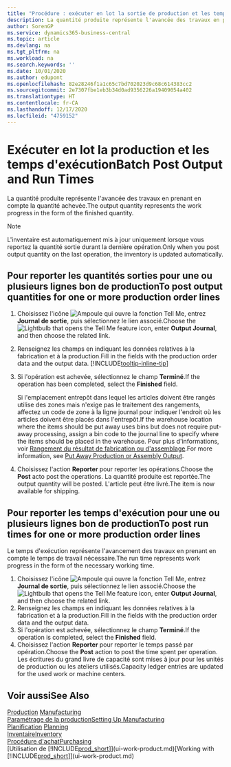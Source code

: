 ```yaml
---
title: "Procédure : exécuter en lot la sortie de production et les temps d'exécution | Microsoft Docs"
description: La quantité produite représente l'avancée des travaux en prenant en compte la quantité achevée.
author: SorenGP
ms.service: dynamics365-business-central
ms.topic: article
ms.devlang: na
ms.tgt_pltfrm: na
ms.workload: na
ms.search.keywords: ''
ms.date: 10/01/2020
ms.author: edupont
ms.openlocfilehash: 82e28246f1a1c65c7bd702023d9c68c614383cc2
ms.sourcegitcommit: 2e7307fbe1eb3b34d0ad9356226a19409054a402
ms.translationtype: HT
ms.contentlocale: fr-CA
ms.lasthandoff: 12/17/2020
ms.locfileid: "4759152"
---
```

# <a name="batch-post-output-and-run-times"></a><span data-ttu-id="29b23-103">Exécuter en lot la production et les temps d'exécution</span><span class="sxs-lookup"><span data-stu-id="29b23-103">Batch Post Output and Run Times</span></span>
<span data-ttu-id="29b23-104">La quantité produite représente l'avancée des travaux en prenant en compte la quantité achevée.</span><span class="sxs-lookup"><span data-stu-id="29b23-104">The output quantity represents the work progress in the form of the finished quantity.</span></span>  

> [!NOTE]
> <span data-ttu-id="29b23-105">L'inventaire est automatiquement mis à jour uniquement lorsque vous reportez la quantité sortie durant la dernière opération.</span><span class="sxs-lookup"><span data-stu-id="29b23-105">Only when you post output quantity on the last operation, the inventory is updated automatically.</span></span>  

## <a name="to-post-output-quantities-for-one-or-more-production-order-lines"></a><span data-ttu-id="29b23-106">Pour reporter les quantités sorties pour une ou plusieurs lignes bon de production</span><span class="sxs-lookup"><span data-stu-id="29b23-106">To post output quantities for one or more production order lines</span></span>
1. <span data-ttu-id="29b23-107">Choisissez l'icône ![Ampoule qui ouvre la fonction Tell Me](media/ui-search/search_small.png "Dites-moi ce que vous voulez faire"), entrez **Journal de sortie**, puis sélectionnez le lien associé.</span><span class="sxs-lookup"><span data-stu-id="29b23-107">Choose the ![Lightbulb that opens the Tell Me feature](media/ui-search/search_small.png "Tell me what you want to do") icon, enter **Output Journal**, and then choose the related link.</span></span>  
2. <span data-ttu-id="29b23-108">Renseignez les champs en indiquant les données relatives à la fabrication et à la production.</span><span class="sxs-lookup"><span data-stu-id="29b23-108">Fill in the fields with the production order data and the output data.</span></span> [!INCLUDE[tooltip-inline-tip](includes/tooltip-inline-tip_md.md)]
3. <span data-ttu-id="29b23-109">Si l'opération est achevée, sélectionnez le champ **Terminé**.</span><span class="sxs-lookup"><span data-stu-id="29b23-109">If the operation has been completed, select the **Finished** field.</span></span>  

    <span data-ttu-id="29b23-110">Si l'emplacement entrepôt dans lequel les articles doivent être rangés utilise des zones mais n'exige pas le traitement des rangements, affectez un code de zone à la ligne journal pour indiquer l'endroit où les articles doivent être placés dans l'entrepôt.</span><span class="sxs-lookup"><span data-stu-id="29b23-110">If the warehouse location where the items should be put away uses bins but does not require put-away processing,  assign a bin code to the journal line to specify where the items should be placed in the warehouse.</span></span> <span data-ttu-id="29b23-111">Pour plus d'informations, voir [Rangement du résultat de fabrication ou d'assemblage](warehouse-how-to-put-away-production-output.md).</span><span class="sxs-lookup"><span data-stu-id="29b23-111">For more information, see [Put Away Production or Assembly Output](warehouse-how-to-put-away-production-output.md).</span></span>  

4. <span data-ttu-id="29b23-112">Choisissez l'action **Reporter** pour reporter les opérations.</span><span class="sxs-lookup"><span data-stu-id="29b23-112">Choose the **Post** acto post the operations.</span></span> <span data-ttu-id="29b23-113">La quantité produite est reportée.</span><span class="sxs-lookup"><span data-stu-id="29b23-113">The output quantity will be posted.</span></span> <span data-ttu-id="29b23-114">L'article peut être livré.</span><span class="sxs-lookup"><span data-stu-id="29b23-114">The item is now available for shipping.</span></span>  

## <a name="to-post-run-times-for-one-or-more-production-order-lines"></a><span data-ttu-id="29b23-115">Pour reporter les temps d'exécution pour une ou plusieurs lignes bon de production</span><span class="sxs-lookup"><span data-stu-id="29b23-115">To post run times for one or more production order lines</span></span>
<span data-ttu-id="29b23-116">Le temps d'exécution représente l'avancement des travaux en prenant en compte le temps de travail nécessaire.</span><span class="sxs-lookup"><span data-stu-id="29b23-116">The run time represents work progress in the form of the necessary working time.</span></span>    

1.  <span data-ttu-id="29b23-117">Choisissez l'icône ![Ampoule qui ouvre la fonction Tell Me](media/ui-search/search_small.png "Dites-moi ce que vous voulez faire"), entrez **Journal de sortie**, puis sélectionnez le lien associé.</span><span class="sxs-lookup"><span data-stu-id="29b23-117">Choose the ![Lightbulb that opens the Tell Me feature](media/ui-search/search_small.png "Tell me what you want to do") icon, enter **Output Journal**, and then choose the related link.</span></span>  
2. <span data-ttu-id="29b23-118">Renseignez les champs en indiquant les données relatives à la fabrication et à la production.</span><span class="sxs-lookup"><span data-stu-id="29b23-118">Fill in the fields with the production order data and the output data.</span></span>  
3.  <span data-ttu-id="29b23-119">Si l'opération est achevée, sélectionnez le champ **Terminé**.</span><span class="sxs-lookup"><span data-stu-id="29b23-119">If the operation is completed, select the **Finished** field.</span></span>  
4. <span data-ttu-id="29b23-120">Choisissez l'action **Reporter** pour reporter le temps passé par opération.</span><span class="sxs-lookup"><span data-stu-id="29b23-120">Choose the **Post** action to post the time spent per operation.</span></span> <span data-ttu-id="29b23-121">Les écritures du grand livre de capacité sont mises à jour pour les unités de production ou les ateliers utilisés.</span><span class="sxs-lookup"><span data-stu-id="29b23-121">Capacity ledger entries are updated for the used work or machine centers.</span></span>

## <a name="see-also"></a><span data-ttu-id="29b23-122">Voir aussi</span><span class="sxs-lookup"><span data-stu-id="29b23-122">See Also</span></span>  
<span data-ttu-id="29b23-123">[Production](production-manage-manufacturing.md)  </span><span class="sxs-lookup"><span data-stu-id="29b23-123">[Manufacturing](production-manage-manufacturing.md)  </span></span>  
[<span data-ttu-id="29b23-124">Paramétrage de la production</span><span class="sxs-lookup"><span data-stu-id="29b23-124">Setting Up Manufacturing</span></span>](production-configure-production-processes.md)  
<span data-ttu-id="29b23-125">[Planification](production-planning.md)    </span><span class="sxs-lookup"><span data-stu-id="29b23-125">[Planning](production-planning.md)    </span></span>  
[<span data-ttu-id="29b23-126">Inventaire</span><span class="sxs-lookup"><span data-stu-id="29b23-126">Inventory</span></span>](inventory-manage-inventory.md)  
[<span data-ttu-id="29b23-127">Procédure d'achat</span><span class="sxs-lookup"><span data-stu-id="29b23-127">Purchasing</span></span>](purchasing-manage-purchasing.md)  
<span data-ttu-id="29b23-128">[Utilisation de [!INCLUDE[prod_short](includes/prod_short.md)]](ui-work-product.md)</span><span class="sxs-lookup"><span data-stu-id="29b23-128">[Working with [!INCLUDE[prod_short](includes/prod_short.md)]](ui-work-product.md)</span></span>
